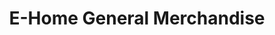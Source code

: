 ---
title: "E-Home General Merchandise"
url: /valenzuela/e-home-general-merchandise/
shop: department store
---